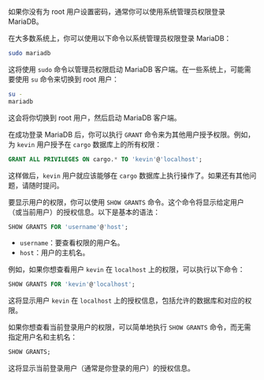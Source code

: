 如果你没有为 root 用户设置密码，通常你可以使用系统管理员权限登录 MariaDB。

在大多数系统上，你可以使用以下命令以系统管理员权限登录 MariaDB：

```bash
sudo mariadb
```

这将使用 `sudo` 命令以管理员权限启动 MariaDB 客户端。在一些系统上，可能需要使用 `su` 命令来切换到 root 用户：

```bash
su -
mariadb
```

这会将你切换到 root 用户，然后启动 MariaDB 客户端。

在成功登录 MariaDB 后，你可以执行 `GRANT` 命令来为其他用户授予权限。例如，为 `kevin` 用户授予在 `cargo` 数据库上的所有权限：

```sql
GRANT ALL PRIVILEGES ON cargo.* TO 'kevin'@'localhost';
```

这样做后，`kevin` 用户就应该能够在 `cargo` 数据库上执行操作了。如果还有其他问题，请随时提问。

要显示用户的权限，你可以使用 `SHOW GRANTS` 命令。这个命令将显示给定用户（或当前用户）的授权信息。以下是基本的语法：

```sql
SHOW GRANTS FOR 'username'@'host';
```

- `username`：要查看权限的用户名。
- `host`：用户的主机名。

例如，如果你想查看用户 `kevin` 在 `localhost` 上的权限，可以执行以下命令：

```sql
SHOW GRANTS FOR 'kevin'@'localhost';
```

这将显示用户 `kevin` 在 `localhost` 上的授权信息，包括允许的数据库和对应的权限。

如果你想查看当前登录用户的权限，可以简单地执行 `SHOW GRANTS` 命令，而无需指定用户名和主机名：

```sql
SHOW GRANTS;
```

这将显示当前登录用户（通常是你登录的用户）的授权信息。
